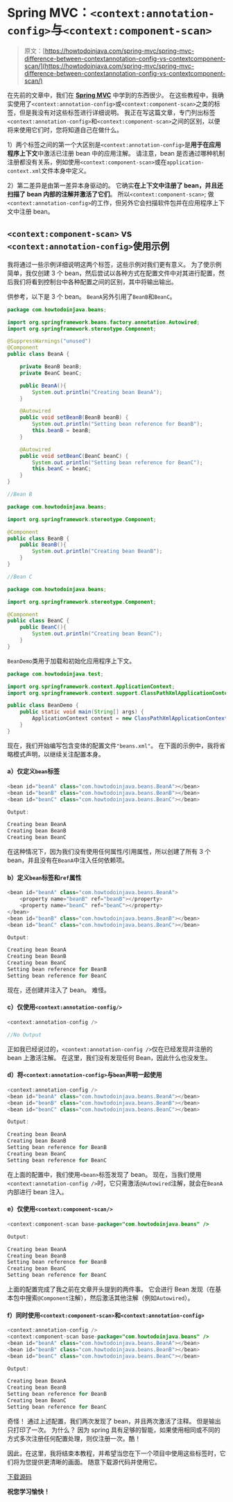 # Spring MVC：`<context:annotation-config>`与`<context:component-scan>`

> 原文：[https://howtodoinjava.com/spring-mvc/spring-mvc-difference-between-contextannotation-config-vs-contextcomponent-scan/](https://howtodoinjava.com/spring-mvc/spring-mvc-difference-between-contextannotation-config-vs-contextcomponent-scan/)

在先前的文章中，我们在 [**Spring MVC**](https://howtodoinjava.com) 中学到的东西很少。 在这些教程中，我确实使用了`<context:annotation-config>`或`<context:component-scan>`之类的标签，但是我没有对这些标签进行详细说明。 我正在写这篇文章，专门列出标签`<context:annotation-config>`和`<context:component-scan>`之间的区别，以便将来使用它们时，您将知道自己在做什么。

1）两个标签之间的第一个大区别是`<context:annotation-config>`是**用于在应用程序上下文**中激活已注册 bean 中的应用注解。 请注意，bean 是否通过哪种机制注册都没有关系，例如使用`<context:component-scan>`或在`application-context.xml`文件本身中定义。

2）第二差异是由第一差异本身驱动的。 它确实**在上下文中注册了 bean，并且还扫描了 bean 内部的注解并激活了它们**。 所以`<context:component-scan>`; 做`<context:annotation-config>`的工作，但另外它会扫描软件包并在应用程序上下文中注册 bean。

## `<context:component-scan>` vs `<context:annotation-config>`使用示例

我将通过一些示例详细说明这两个标签，这些示例对我们更有意义。 为了使示例简单，我仅创建 3 个 bean，然后尝试以各种方式在配置文件中对其进行配置，然后我们将看到控制台中各种配置之间的区别，其中将输出输出。

供参考，以下是 3 个 bean。 `BeanA`另外引用了`BeanB`和`BeanC`。

```java
package com.howtodoinjava.beans;

import org.springframework.beans.factory.annotation.Autowired;
import org.springframework.stereotype.Component;

@SuppressWarnings("unused")
@Component
public class BeanA {

	private BeanB beanB;
	private BeanC beanC;

	public BeanA(){
		System.out.println("Creating bean BeanA");
	}

	@Autowired
	public void setBeanB(BeanB beanB) {
		System.out.println("Setting bean reference for BeanB");
		this.beanB = beanB;
	}

	@Autowired
	public void setBeanC(BeanC beanC) {
		System.out.println("Setting bean reference for BeanC");
		this.beanC = beanC;
	}
}

//Bean B

package com.howtodoinjava.beans;

import org.springframework.stereotype.Component;

@Component
public class BeanB {
	public BeanB(){
		System.out.println("Creating bean BeanB");
	}
}

//Bean C

package com.howtodoinjava.beans;

import org.springframework.stereotype.Component;

@Component
public class BeanC {
	public BeanC(){
		System.out.println("Creating bean BeanC");
	}
}

```

`BeanDemo`类用于加载和初始化应用程序上下文。

```java
package com.howtodoinjava.test;

import org.springframework.context.ApplicationContext;
import org.springframework.context.support.ClassPathXmlApplicationContext;

public class BeanDemo {
	public static void main(String[] args) {
		ApplicationContext context = new ClassPathXmlApplicationContext("classpath:beans.xml");
	}
}

```

现在，我们开始编写包含变体的配置文件`"beans.xml"`。 在下面的示例中，我将省略模式声明，以继续关注配置本身。

#### a）仅定义`bean`标签

```java
<bean id="beanA" class="com.howtodoinjava.beans.BeanA"></bean>
<bean id="beanB" class="com.howtodoinjava.beans.BeanB"></bean>
<bean id="beanC" class="com.howtodoinjava.beans.BeanC"></bean>

Output:

Creating bean BeanA
Creating bean BeanB
Creating bean BeanC

```

在这种情况下，因为我们没有使用任何属性/引用属性，所以创建了所有 3 个 bean，并且没有在`BeanA`中注入任何依赖项。

#### b）定义`bean`标签和`ref`属性

```java
<bean id="beanA" class="com.howtodoinjava.beans.BeanA">
	<property name="beanB" ref="beanB"></property>
	<property name="beanC" ref="beanC"></property>
</bean>
<bean id="beanB" class="com.howtodoinjava.beans.BeanB"></bean>
<bean id="beanC" class="com.howtodoinjava.beans.BeanC"></bean>

Output:

Creating bean BeanA
Creating bean BeanB
Creating bean BeanC
Setting bean reference for BeanB
Setting bean reference for BeanC

```

现在，还创建并注入了 bean。 难怪。

#### c）仅使用`<context:annotation-config/>`

```java
<context:annotation-config />

//No Output

```

正如我已经说过的，`<context:annotation-config />`仅在已经发现并注册的 bean 上激活注解。 在这里，我们没有发现任何 Bean，因此什么也没发生。

#### d）将`<context:annotation-config>`与`bean`声明一起使用

```java
<context:annotation-config />
<bean id="beanA" class="com.howtodoinjava.beans.BeanA"></bean>
<bean id="beanB" class="com.howtodoinjava.beans.BeanB"></bean>
<bean id="beanC" class="com.howtodoinjava.beans.BeanC"></bean>

Output:

Creating bean BeanA
Creating bean BeanB
Setting bean reference for BeanB
Creating bean BeanC
Setting bean reference for BeanC

```

在上面的配置中，我们使用`<bean>`标签发现了 bean。 现在，当我们使用`<context:annotation-config />`时，它只需激活`@Autowired`注解，就会在`BeanA`内部进行 bean 注入。

#### e）仅使用`<context:component-scan/>`

```java
<context:component-scan base-package="com.howtodoinjava.beans" />

Output:

Creating bean BeanA
Creating bean BeanB
Setting bean reference for BeanB
Creating bean BeanC
Setting bean reference for BeanC

```

上面的配置完成了我之前在文章开头提到的两件事。 它会进行 Bean 发现（在基本包中搜索`@Component`注解），然后激活其他注解（例如`Autowired`）。

#### f）同时使用`<context:component-scan>`和`<context:annotation-config>`

```java
<context:annotation-config />
<context:component-scan base-package="com.howtodoinjava.beans" />
<bean id="beanA" class="com.howtodoinjava.beans.BeanA"></bean>
<bean id="beanB" class="com.howtodoinjava.beans.BeanB"></bean>
<bean id="beanC" class="com.howtodoinjava.beans.BeanC"></bean>

Output:

Creating bean BeanA
Creating bean BeanB
Setting bean reference for BeanB
Creating bean BeanC
Setting bean reference for BeanC

```

奇怪！ 通过上述配置，我们两次发现了 bean，并且两次激活了注释。 但是输出只打印了一次。 为什么？ 因为 spring 具有足够的智能，如果使用相同或不同的方式多次注册任何配置处理，则仅注册一次。酷！

因此，在这里，我将结束本教程，并希望当您在下一个项目中使用这些标签时，它们将为您提供更清晰的画面。 随意下载源代码并使用它。

[下载源码](https://drive.google.com/file/d/0B7yo2HclmjI4dHFyeU9JVjFsa2s/edit?usp=sharing)

**祝您学习愉快！**